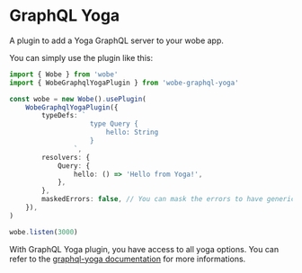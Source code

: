 # GraphQL Yoga

A plugin to add a Yoga GraphQL server to your wobe app.

You can simply use the plugin like this:

```ts
import { Wobe } from 'wobe'
import { WobeGraphqlYogaPlugin } from 'wobe-graphql-yoga'

const wobe = new Wobe().usePlugin(
	WobeGraphqlYogaPlugin({
		typeDefs: `
					type Query {
						hello: String
					}
				`,
		resolvers: {
			Query: {
				hello: () => 'Hello from Yoga!',
			},
		},
		maskedErrors: false, // You can mask the errors to have generic errors in production
	}),
)

wobe.listen(3000)
```

With GraphQL Yoga plugin, you have access to all yoga options. You can refer to the [graphql-yoga documentation](https://the-guild.dev/graphql/yoga-server/docs) for more informations.
